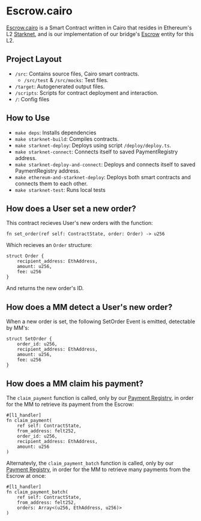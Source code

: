 # Escrow.cairo

[Escrow.cairo](../../contracts/cairo/src/escrow.cairo) is a Smart Contract written in Cairo that resides in Ethereum's L2 [Starknet](https://www.starknet.io/en), and is our implementation of our bridge's [Escrow](./Escrow.md) entity for this L2.

## Project Layout

- `/src`: Contains source files, Cairo smart contracts.
    - `/src/test` & `/src/mocks`: Test files.
- `/target`: Autogenerated output files.
- `/scripts`: Scripts for contract deployment and interaction.
- `/`: Config files

## How to Use

- `make deps`: Installs dependencies
- `make starknet-build`: Compiles contracts.
- `make starknet-deploy`: Deploys using script `/deploy/deploy.ts`.
- `make starknet-connect`: Connects itself to saved PaymentRegistry address.
- `make starknet-deploy-and-connect`: Deploys and connects itself to saved PaymentRegistry address.
- `make ethereum-and-starknet-deploy`: Deploys both smart contracts and connects them to each other.
- `make starknet-test`: Runs local tests

## How does a User set a new order?

This contract recieves User's new orders with the function:
```
fn set_order(ref self: ContractState, order: Order) -> u256
```

Which recieves an `Order` structure:
```cairo
struct Order {
    recipient_address: EthAddress,
    amount: u256,
    fee: u256
}
```

And returns the new order's ID.

## How does a MM detect a User's new order?

When a new order is set, the following SetOrder Event is emitted, detectable by MM's:
```cairo
struct SetOrder {
    order_id: u256,
    recipient_address: EthAddress,
    amount: u256,
    fee: u256
}
```

## How does a MM claim his payment?

The `claim_payment` function is called, only by our [Payment Registry](../payment_registry.md), in order for the MM to retrieve its payment from the Escrow:
```cairo
#[l1_handler]
fn claim_payment(
    ref self: ContractState,
    from_address: felt252,
    order_id: u256,
    recipient_address: EthAddress,
    amount: u256
)
```

Alternatevly, the `claim_payment_batch` function is called, only by our [Payment Registry](../payment_registry.md), in order for the MM to retrieve many payments from the Escrow at once:
```cairo
#[l1_handler]
fn claim_payment_batch(
    ref self: ContractState,
    from_address: felt252,
    orders: Array<(u256, EthAddress, u256)>
)
```